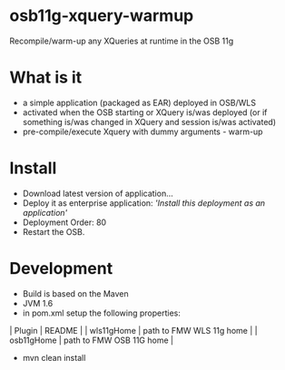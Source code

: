 # osb11g-xquery-warmup
Recompile/warm-up any XQueries at runtime in the OSB 11g

# What is it
  - a simple application (packaged as EAR) deployed in OSB/WLS
  - activated when the OSB starting or XQuery is/was deployed (or if something is/was changed in XQuery and session is/was activated)
  - pre-compile/execute Xquery with dummy arguments - warm-up 

# Install
  - Download latest version of application...
  - Deploy it as enterprise application: _'Install this deployment as an application'_
  - Deployment Order: 80
  - Restart the OSB.

# Development
  - Build is based on the Maven
  - JVM 1.6
  - in pom.xml setup the following properties:
  
| Plugin | README |
| wls11gHome | path to FMW WLS 11g home |
| osb11gHome | path to FMW OSB 11G home |
  - mvn clean install
